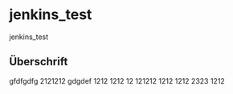 # jenkins_test
jenkins_test

## Überschrift

gfdfgdfg
2121212
gdgdef
1212
1212
12
121212
1212
1212
2323
1212
